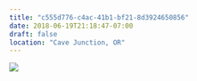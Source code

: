 ```yaml
---
title: "c555d776-c4ac-41b1-bf21-8d3924650856"
date: 2018-06-19T21:18:47-07:00
draft: false
location: "Cave Junction, OR"
---
```


![](https://d17enza3bfujl8.cloudfront.net/DSCF9871.jpg)
